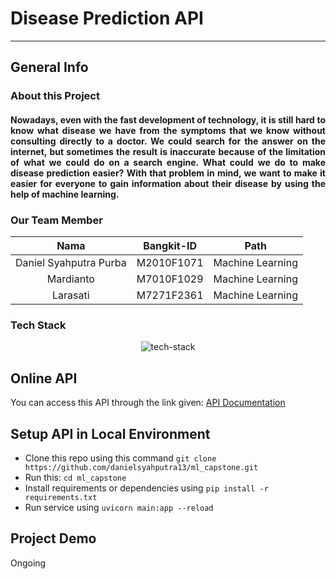 # Disease Prediction API
---

## General Info

### About this Project
<h4 align="justify">
Nowadays, even with the fast development of technology, it is still hard to know what disease we have from the symptoms that we know without consulting directly to a doctor. We could search for the answer on the internet, but sometimes the result is inaccurate because of the limitation of what we could do on a search engine. What could we do to make disease prediction easier? With that problem in mind, we want to make it easier for everyone to gain information about their disease by using the help of machine learning. 
</h4>

### Our Team Member
<center>

|          Nama         | Bangkit-ID |       Path       |
|:---------------------:|:----------:|:----------------:|
|  Daniel Syahputra Purba  |  M2010F1071  | Machine Learning |
|   Mardianto  |  M7010F1029  | Machine Learning |
|    Larasati   |  M7271F2361  | Machine Learning |

</center>

  
### Tech Stack
<p align="center">
  <img align="center" src="https://i.ibb.co/f0k1VN5/README-1.png" alt="tech-stack"/>
</p>



## Online API
You can access this API through the link given: [API Documentation](https://ml.matthewbd.my.id/docs)

## Setup API in Local Environment
- Clone this repo using this command `git clone https://github.com/danielsyahputra13/ml_capstone.git`
- Run this: `cd ml_capstone`
- Install requirements or dependencies using `pip install -r requirements.txt`
- Run service using `uvicorn main:app --reload`

## Project Demo
Ongoing
